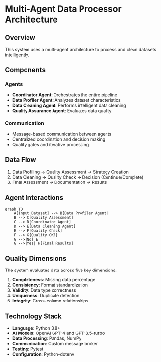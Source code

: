 # Multi-Agent Data Processor Architecture

## Overview
This system uses a multi-agent architecture to process and clean datasets intelligently.

## Components

### Agents
- **Coordinator Agent**: Orchestrates the entire pipeline
- **Data Profiler Agent**: Analyzes dataset characteristics  
- **Data Cleaning Agent**: Performs intelligent data cleaning
- **Quality Assurance Agent**: Evaluates data quality

### Communication
- Message-based communication between agents
- Centralized coordination and decision making
- Quality gates and iterative processing

## Data Flow
1. Data Profiling → Quality Assessment → Strategy Creation
2. Data Cleaning → Quality Check → Decision (Continue/Complete)
3. Final Assessment → Documentation → Results

## Agent Interactions

```mermaid
graph TD
    A[Input Dataset] --> B[Data Profiler Agent]
    B --> C[Quality Assessment]
    C --> D[Coordinator Agent]
    D --> E[Data Cleaning Agent]
    E --> F[Quality Check]
    F --> G{Quality OK?}
    G -->|No| E
    G -->|Yes| H[Final Results]
```

## Quality Dimensions

The system evaluates data across five key dimensions:

1. **Completeness**: Missing data percentage
2. **Consistency**: Format standardization
3. **Validity**: Data type correctness
4. **Uniqueness**: Duplicate detection
5. **Integrity**: Cross-column relationships

## Technology Stack

- **Language**: Python 3.8+
- **AI Models**: OpenAI GPT-4 and GPT-3.5-turbo
- **Data Processing**: Pandas, NumPy
- **Communication**: Custom message broker
- **Testing**: Pytest
- **Configuration**: Python-dotenv
